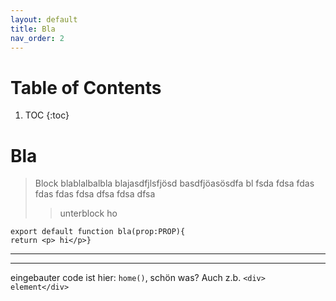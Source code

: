 ```yaml
---
layout: default
title: Bla
nav_order: 2
---
```

# Table of Contents
1. TOC
{:toc}

# Bla

> Block blablalbalbla
> blajasdfjlsfjösd
> basdfjöasösdfa
> bl  fsda fdsa fdas fdas fdas fdsa dfsa fdsa dfsa
>> unterblock
> ho

    export default function bla(prop:PROP){
    return <p> hi</p>}
***
***

eingebauter code ist hier: `home()`, schön was? Auch z.b. `<div> element</div>`
